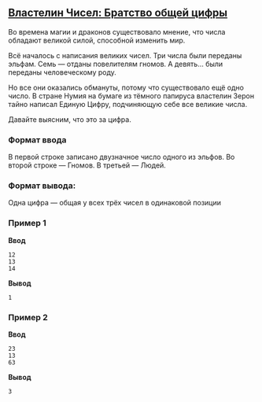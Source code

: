 ## [Властелин Чисел: Братство общей цифры](../../../solutions/2.2/22_m.py)

Во времена магии и драконов существовало мнение, что числа обладают великой силой, способной изменить мир.

Всё началось с написания великих чисел. Три числа были переданы эльфам. Семь — отданы повелителям гномов. А девять... были переданы человеческому роду.

Но все они оказались обмануты, потому что существовало ещё одно число. В стране Нумия на бумаге из тёмного папируса властелин Зерон тайно написал Единую Цифру, подчиняющую себе все великие числа.

Давайте выясним, что это за цифра.

### Формат ввода

В первой строке записано двузначное число одного из эльфов.
Во второй строке — Гномов.
В третьей — Людей.

### Формат вывода:

Одна цифра — общая у всех трёх чисел в одинаковой позиции

### Пример 1

**Ввод**
```plaintext
12
13
14
```

**Вывод**
```plaintext
1
```

### Пример 2

**Ввод**
```plaintext
23
13
63
```

**Вывод**
```plaintext
3
```